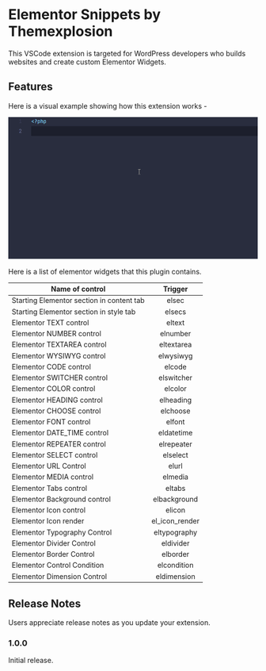 # Elementor Snippets by Themexplosion

This VSCode extension is targeted for WordPress developers who builds websites and create custom Elementor Widgets.

## Features

Here is a visual example showing how this extension works -


![Elementor Snippets by Themexplosion in action](images/showcase.gif)

Here is a list of elementor widgets that this plugin contains.


| Name of control    | Trigger |
| ------------------ | :-------: |
| Starting Elementor section in content tab |    elsec    |
| Starting Elementor section in style tab   |   elsecs   |
| Elementor TEXT control            |    eltext     |
| Elementor NUMBER control          |    elnumber     |
| Elementor TEXTAREA control        |    eltextarea   |
| Elementor WYSIWYG control        |    elwysiwyg   |
| Elementor CODE control        |    elcode   |
| Elementor SWITCHER control       |    elswitcher   |
| Elementor COLOR control       |    elcolor   |
| Elementor HEADING control       |    elheading   |
| Elementor CHOOSE control      |    elchoose   |
| Elementor FONT control      |    elfont   |
| Elementor DATE_TIME control     |    eldatetime   |
| Elementor REPEATER control     |    elrepeater   |
| Elementor SELECT control    |    elselect   |
| Elementor URL Control    |    elurl   |
| Elementor MEDIA control    |    elmedia   |
| Elementor Tabs control    |    eltabs   |
| Elementor Background control    |    elbackground   |
| Elementor Icon control    |    elicon   |
| Elementor Icon render    |    el_icon_render   |
| Elementor Typography Control  |    eltypography   |
| Elementor Divider Control  |    eldivider   |
| Elementor Border Control  |    elborder   |
| Elementor Control Condition  |    elcondition   |
| Elementor Dimension Control  |    eldimension   |

## Release Notes

Users appreciate release notes as you update your extension.

### 1.0.0

Initial release.
